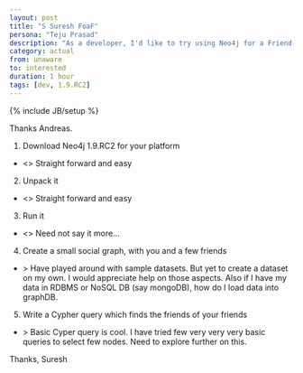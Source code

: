 ```yaml
---
layout: post
title: "S Suresh FoaF"
persona: "Teju Prasad"
description: "As a developer, I'd like to try using Neo4j for a Friend-of-a-Friend query."
category: actual
from: unaware
to: interested
duration: 1 hour
tags: [dev, 1.9.RC2]
---
```

{% include JB/setup %}

Thanks Andreas.

 
1. Download Neo4j 1.9.RC2 for your platform 
  - <<Suresh>> Straight forward and easy
2. Unpack it 
  - <<Suresh>> Straight forward and easy
3. Run it 
  - <<Suresh>> Need not say it more...
4. Create a small social graph, with you and a few friends 
  - <Suresh>> Have played around with sample datasets. But yet to create a dataset on my own. I would appreciate help on those aspects. Also if I have my data in RDBMS or NoSQL DB (say mongoDB), how do I load data into graphDB.
5. Write a Cypher query which finds the friends of your friends
  - <Suresh>> Basic Cyper query is cool. I have tried few very very very basic queries to select few nodes. Need to explore further on this.

Thanks,
Suresh 
